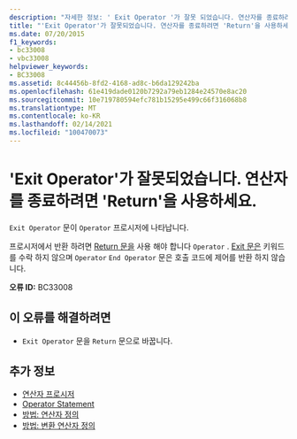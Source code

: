 ```yaml
---
description: "자세한 정보: ' Exit Operator '가 잘못 되었습니다. 연산자를 종료하려면 'Return'을 사용하세요."
title: "'Exit Operator'가 잘못되었습니다. 연산자를 종료하려면 'Return'을 사용하세요."
ms.date: 07/20/2015
f1_keywords:
- bc33008
- vbc33008
helpviewer_keywords:
- BC33008
ms.assetid: 8c44456b-8fd2-4168-ad8c-b6da129242ba
ms.openlocfilehash: 61e419dade0120b7292a79eb1284e24570e8ac20
ms.sourcegitcommit: 10e719780594efc781b15295e499c66f316068b8
ms.translationtype: MT
ms.contentlocale: ko-KR
ms.lasthandoff: 02/14/2021
ms.locfileid: "100470073"
---
```

# <a name="exit-operator-is-not-valid-use-return-to-exit-an-operator"></a>'Exit Operator'가 잘못되었습니다. 연산자를 종료하려면 'Return'을 사용하세요.

`Exit Operator` 문이 `Operator` 프로시저에 나타납니다.  
  
 프로시저에서 반환 하려면 [Return 문을](../language-reference/statements/return-statement.md) 사용 해야 합니다 `Operator` . [Exit 문은](../language-reference/statements/exit-statement.md) 키워드를 수락 하지 않으며 `Operator` `End Operator` 문은 호출 코드에 제어를 반환 하지 않습니다.  
  
 **오류 ID:** BC33008  
  
## <a name="to-correct-this-error"></a>이 오류를 해결하려면  
  
- `Exit Operator` 문을 `Return` 문으로 바꿉니다.  
  
## <a name="see-also"></a>추가 정보

- [연산자 프로시저](../programming-guide/language-features/procedures/operator-procedures.md)
- [Operator Statement](../language-reference/statements/operator-statement.md)
- [방법: 연산자 정의](../programming-guide/language-features/procedures/how-to-define-an-operator.md)
- [방법: 변환 연산자 정의](../programming-guide/language-features/procedures/how-to-define-a-conversion-operator.md)
